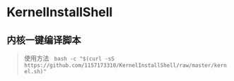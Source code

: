 # KernelInstallShell 
## 内核一键编译脚本

> 使用方法  
`bash -c "$(curl -sS https://github.com/1157173310/KernelInstallShell/raw/master/kernel.sh)"`
